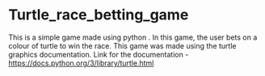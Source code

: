 # Turtle_race_betting_game
This is a simple game made using python . In this game, the user bets on a colour of turtle to win the race. This game was made using 
the turtle graphics documentation. 
Link for the documentation - https://docs.python.org/3/library/turtle.html
